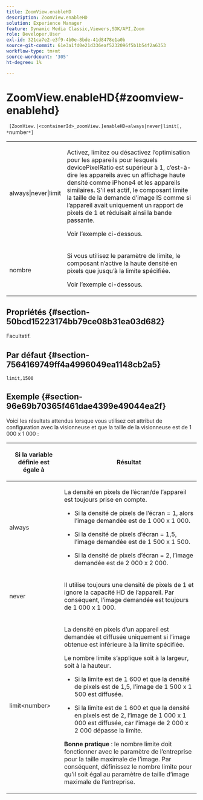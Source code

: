 ```yaml
---
title: ZoomView.enableHD
description: ZoomView.enableHD
solution: Experience Manager
feature: Dynamic Media Classic,Viewers,SDK/API,Zoom
role: Developer,User
exl-id: 321ca7e2-e3f9-4b0e-8bde-41d8478e1a0b
source-git-commit: 61e3a1fd0e21d336eaf5232096f5b1b54f2a6353
workflow-type: tm+mt
source-wordcount: '305'
ht-degree: 1%

---
```


# ZoomView.enableHD{#zoomview-enablehd}

` [ZoomView.|<containerId>_zoomView.]enableHD=always|never|limit[, *`number`*]`

<table id="table_0BEA0B5FFDF64E5594B534B2A87A6D88"> 
 <tbody> 
  <tr> 
   <td colname="col1"> <p> <span class="codeph"> always|never|limit</span> </p> </td> 
   <td colname="col2"> <p> Activez, limitez ou désactivez l’optimisation pour les appareils pour lesquels <span class="codeph"> devicePixelRatio</span> est supérieur à <span class="codeph"> 1</span>, c’est-à-dire les appareils avec un affichage haute densité comme iPhone4 et les appareils similaires. S’il est actif, le composant limite la taille de la demande d’image IS comme si l’appareil avait uniquement un rapport de pixels de <span class="codeph"> 1</span> et réduisait ainsi la bande passante. </p> <p>Voir l’exemple ci-dessous. </p> </td> 
  </tr> 
  <tr> 
   <td colname="col1"> <p> <span class="codeph"> <span class="varname"> nombre</span> </span> </p> </td> 
   <td colname="col2"> <p> Si vous utilisez le paramètre de limite, le composant n’active la haute densité en pixels que jusqu’à la limite spécifiée. </p> <p>Voir l’exemple ci-dessous. </p> </td> 
  </tr> 
 </tbody> 
</table>

## Propriétés {#section-50bcd15223174bb79ce08b31ea03d682}

Facultatif.

## Par défaut {#section-7564169749ff4a4996049ea1148cb2a5}

`limit,1500`

## Exemple {#section-96e69b70365f461dae4399e49044ea2f}

Voici les résultats attendus lorsque vous utilisez cet attribut de configuration avec la visionneuse et que la taille de la visionneuse est de 1 000 x 1 000 :

<table id="table_F97FEDA0EE1B4EF6AC9FF9060548ACA4"> 
 <thead> 
  <tr> 
   <th colname="col1" class="entry"> <p>Si la variable définie est égale à </p> </th> 
   <th colname="col2" class="entry"> <p>Résultat </p> </th> 
  </tr> 
 </thead>
 <tbody> 
  <tr> 
   <td colname="col1"> <p> <span class="codeph"> always</span> </p> </td> 
   <td colname="col2"> <p>La densité en pixels de l’écran/de l’appareil est toujours prise en compte.</p> <p> 
     <ul id="ul_D8F31FDFCDB74B75A3B1BFBEE33AF2E2"> 
      <li id="li_8A1C6DCCE10545349C73029729211BB2"> <p>Si la densité de pixels de l’écran = 1, alors l’image demandée est de 1 000 x 1 000. </p> </li> 
      <li id="li_884156A34AC64B4E9B3ACC4C25EB710F"> <p>Si la densité de pixels d’écran = 1,5, l’image demandée est de 1 500 x 1 500. </p> </li> 
      <li id="li_7EC699284A7F4E679E512C3DA8B5454F"> <p>Si la densité de pixels d’écran = 2, l’image demandée est de 2 000 x 2 000. </p> </li> 
     </ul> </p> </td> 
  </tr> 
  <tr> 
   <td colname="col1"> <p> <span class="codeph"> never</span> </p> </td> 
   <td colname="col2"> <p>Il utilise toujours une densité de pixels de 1 et ignore la capacité HD de l’appareil. Par conséquent, l’image demandée est toujours de 1 000 x 1 000. </p> </td> 
  </tr> 
  <tr> 
   <td colname="col1"> <p> <span class="codeph"> limit&lt;number&gt;</span> </p> </td> 
   <td colname="col2"> <p>La densité en pixels d’un appareil est demandée et diffusée uniquement si l’image obtenue est inférieure à la limite spécifiée. </p> <p>Le nombre limite s’applique soit à la largeur, soit à la hauteur. </p> <p> 
     <ul id="ul_CEC06B2280164951BA1A0ADED99E8050"> 
      <li id="li_CA7A0980ACC54690A4F212DF53E2DC8A"> <p>Si la limite est de 1 600 et que la densité de pixels est de 1,5, l’image de 1 500 x 1 500 est diffusée. </p> </li> 
      <li id="li_A4AAD7FBFA0347B082789511CA6768A5"> <p>Si la limite est de 1 600 et que la densité en pixels est de 2, l’image de 1 000 x 1 000 est diffusée, car l’image de 2 000 x 2 000 dépasse la limite. </p> </li> 
     </ul> </p> <p> <b>Bonne pratique</b> : le nombre limite doit fonctionner avec le paramètre de l’entreprise pour la taille maximale de l’image. Par conséquent, définissez le nombre limite pour qu’il soit égal au paramètre de taille d’image maximale de l’entreprise. </p> </td> 
  </tr> 
 </tbody> 
</table>
